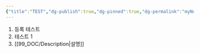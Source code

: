```yaml
---
{"title":"TEST","dg-publish":true,"dg-pinned":true,"dg-permalink":"myNote","permalink":"/myNote/","pinned":true,"dgPassFrontmatter":true}
---
```


1. 등록 테스트
2. 테스트 1
3. [[99_DOC/Description\|설명]]